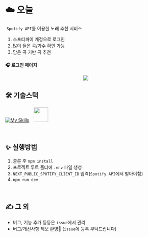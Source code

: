 # ☁️ 오늘

&nbsp;`Spotify API`를 이용한 노래 추천 서비스<br/>

1. 스포티파이 계정으로 로그인
2. 많이 들은 곡/가수 확인 가능
3. 담은 곡 기반 곡 추천

#### 🎧 로그인 페이지

<div align="center">
    <img src="https://github.com/user-attachments/assets/c6731176-d5ed-4315-9cff-826eaf5c88d4"  style="max-width: 200px;"/>
</div>

## 🛠️ 기술스택

[![My Skills](https://skillicons.dev/icons?i=nextjs,ts,styledcomponents)](https://skillicons.dev) <img src="https://encrypted-tbn0.gstatic.com/images?q=tbn:ANd9GcRtyjFiRYSgCGO_ZCCvnau0wlFmurUB2E1p8ZzFzZfE&s" height="45px" style="margin-left: 10px">

<br/>

## ✨ 실행방법

1. 클론 후 `npm install`
2. 프로젝트 루트 폴더에 `.env` 파일 생성
3. `NEXT_PUBLIC_SPOTIFY_CLIENT_ID` 입력(`Spotify API`에서 받아야함)
4. `npm run dev`

<br/>

## ✍️ 그 외

- 버그, 기능 추가 등등은 `issue`에서 관리
- 버그/개선사항 제보 환영🙌 (`issue`에 등록 부탁드립니다)
